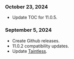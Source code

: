 ### October 23, 2024 ###
* Update TOC for 11.0.5.

### September 5, 2024 ###
* Create Github releases.
* 11.0.2 compatibility updates.
* Update [Taintless](https://www.townlong-yak.com/addons/taintless/release/24-07-27).